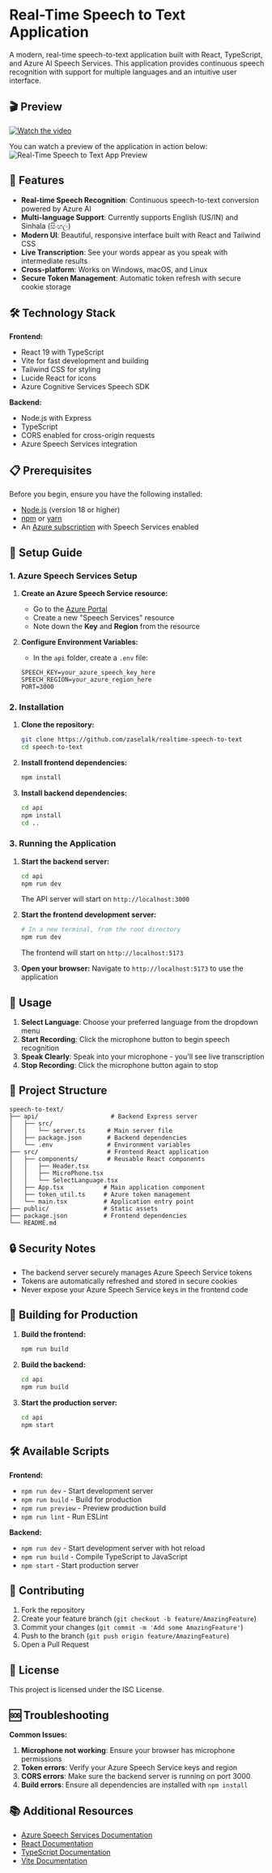 # Real-Time Speech to Text Application

A modern, real-time speech-to-text application built with React, TypeScript, and Azure AI Speech Services. This application provides continuous speech recognition with support for multiple languages and an intuitive user interface.

## 🎬 Preview

[![Watch the video](https://img.youtube.com/vi/N9X50AB6cOs/0.jpg)](https://youtu.be/N9X50AB6cOs)

You can watch a preview of the application in action below:
![Real-Time Speech to Text App Preview](/doc/intro.gif)

## 🚀 Features

- **Real-time Speech Recognition**: Continuous speech-to-text conversion powered by Azure AI
- **Multi-language Support**: Currently supports English (US/IN) and Sinhala (සිංහල)
- **Modern UI**: Beautiful, responsive interface built with React and Tailwind CSS
- **Live Transcription**: See your words appear as you speak with intermediate results
- **Cross-platform**: Works on Windows, macOS, and Linux
- **Secure Token Management**: Automatic token refresh with secure cookie storage

## 🛠️ Technology Stack

**Frontend:**

- React 19 with TypeScript
- Vite for fast development and building
- Tailwind CSS for styling
- Lucide React for icons
- Azure Cognitive Services Speech SDK

**Backend:**

- Node.js with Express
- TypeScript
- CORS enabled for cross-origin requests
- Azure Speech Services integration

## 📋 Prerequisites

Before you begin, ensure you have the following installed:

- [Node.js](https://nodejs.org/) (version 18 or higher)
- [npm](https://www.npmjs.com/) or [yarn](https://yarnpkg.com/)
- An [Azure subscription](https://azure.microsoft.com/free/) with Speech Services enabled

## 🔧 Setup Guide

### 1. Azure Speech Services Setup

1. **Create an Azure Speech Service resource:**

   - Go to the [Azure Portal](https://portal.azure.com)
   - Create a new "Speech Services" resource
   - Note down the **Key** and **Region** from the resource

2. **Configure Environment Variables:**
   - In the `api` folder, create a `.env` file:
   ```env
   SPEECH_KEY=your_azure_speech_key_here
   SPEECH_REGION=your_azure_region_here
   PORT=3000
   ```

### 2. Installation

1. **Clone the repository:**

   ```bash
   git clone https://github.com/zaselalk/realtime-speech-to-text
   cd speech-to-text
   ```

2. **Install frontend dependencies:**

   ```bash
   npm install
   ```

3. **Install backend dependencies:**
   ```bash
   cd api
   npm install
   cd ..
   ```

### 3. Running the Application

1. **Start the backend server:**

   ```bash
   cd api
   npm run dev
   ```

   The API server will start on `http://localhost:3000`

2. **Start the frontend development server:**

   ```bash
   # In a new terminal, from the root directory
   npm run dev
   ```

   The frontend will start on `http://localhost:5173`

3. **Open your browser:**
   Navigate to `http://localhost:5173` to use the application

## 🎤 Usage

1. **Select Language**: Choose your preferred language from the dropdown menu
2. **Start Recording**: Click the microphone button to begin speech recognition
3. **Speak Clearly**: Speak into your microphone - you'll see live transcription
4. **Stop Recording**: Click the microphone button again to stop

## 📁 Project Structure

```
speech-to-text/
├── api/                    # Backend Express server
│   ├── src/
│   │   └── server.ts      # Main server file
│   ├── package.json       # Backend dependencies
│   └── .env               # Environment variables
├── src/                   # Frontend React application
│   ├── components/        # Reusable React components
│   │   ├── Header.tsx
│   │   ├── MicroPhone.tsx
│   │   └── SelectLanguage.tsx
│   ├── App.tsx           # Main application component
│   ├── token_util.ts     # Azure token management
│   └── main.tsx          # Application entry point
├── public/               # Static assets
├── package.json          # Frontend dependencies
└── README.md
```

## 🔒 Security Notes

- The backend server securely manages Azure Speech Service tokens
- Tokens are automatically refreshed and stored in secure cookies
- Never expose your Azure Speech Service keys in the frontend code

## 🚀 Building for Production

1. **Build the frontend:**

   ```bash
   npm run build
   ```

2. **Build the backend:**

   ```bash
   cd api
   npm run build
   ```

3. **Start the production server:**
   ```bash
   cd api
   npm start
   ```

## 🛠️ Available Scripts

**Frontend:**

- `npm run dev` - Start development server
- `npm run build` - Build for production
- `npm run preview` - Preview production build
- `npm run lint` - Run ESLint

**Backend:**

- `npm run dev` - Start development server with hot reload
- `npm run build` - Compile TypeScript to JavaScript
- `npm start` - Start production server

## 🤝 Contributing

1. Fork the repository
2. Create your feature branch (`git checkout -b feature/AmazingFeature`)
3. Commit your changes (`git commit -m 'Add some AmazingFeature'`)
4. Push to the branch (`git push origin feature/AmazingFeature`)
5. Open a Pull Request

## 📝 License

This project is licensed under the ISC License.

## 🆘 Troubleshooting

**Common Issues:**

1. **Microphone not working**: Ensure your browser has microphone permissions
2. **Token errors**: Verify your Azure Speech Service keys and region
3. **CORS errors**: Make sure the backend server is running on port 3000
4. **Build errors**: Ensure all dependencies are installed with `npm install`

## 📚 Additional Resources

- [Azure Speech Services Documentation](https://docs.microsoft.com/en-us/azure/cognitive-services/speech-service/)
- [React Documentation](https://reactjs.org/)
- [TypeScript Documentation](https://www.typescriptlang.org/)
- [Vite Documentation](https://vitejs.dev/)
